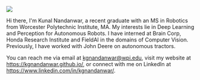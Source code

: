 ![](https://komarev.com/ghpvc/?username=kgnandanwar&style=flat)

Hi there, I'm Kunal Nandanwar, a recent graduate with an MS in Robotics from Worcester Polytechnic Institute, MA. My interests lie in Deep Learning and Perception for Autonomous Robots. I have interned at Brain Corp, Honda Research Institute and FieldAI in the domains of Computer Vision. Previously, I have worked with John Deere on autonomous tractors.

You can reach me via email at kgnandanwar@wpi.edu, visit my website at https://kgnandanwar.github.io/, or connect with me on LinkedIn at https://www.linkedin.com/in/kgnandanwar/.

<!--[![Anurag's GitHub stats](https://github-readme-stats.vercel.app/api?username=kgnandanwar&show_icons=true&&theme=radical)](https://github.com/anuraghazra/github-readme-stats)-->

<!-- ![![GitHub Streak](https://streak-stats.demolab.com/?user=kgnandanwar&theme=dark)](https://git.io/streak-stats)  -->
<!-- ![Anurag's GitHub stats](https://github-readme-stats.vercel.app/api?username=anuraghazra&show_icons=true) -->
